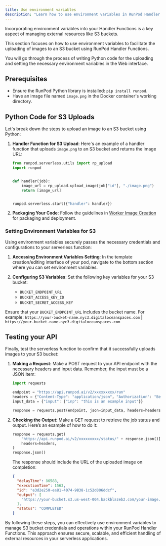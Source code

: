 ```yaml
---
title: Use environment variables
description: "Learn how to use environment variables in RunPod Handler Functions to securely manage S3 bucket credentials and operations, including uploading images and setting necessary environment variables."
---
```


Incorporating environment variables into your Handler Functions is a key aspect of managing external resources like S3 buckets.

This section focuses on how to use environment variables to facilitate the uploading of images to an S3 bucket using RunPod Handler Functions.

You will go through the process of writing Python code for the uploading and setting the necessary environment variables in the Web interface.

## Prerequisites

- Ensure the RunPod Python library is installed: `pip install runpod`.
- Have an image file named `image.png` in the Docker container's working directory.

## Python Code for S3 Uploads

Let's break down the steps to upload an image to an S3 bucket using Python:

1. **Handler Function for S3 Upload**:
   Here's an example of a handler function that uploads `image.png` to an S3 bucket and returns the image URL:

   ```python
   from runpod.serverless.utils import rp_upload
   import runpod


   def handler(job):
       image_url = rp_upload.upload_image(job["id"], "./image.png")
       return [image_url]


   runpod.serverless.start({"handler": handler})
   ```

2. **Packaging Your Code**:
   Follow the guidelines in [Worker Image Creation](/serverless/workers/deploy) for packaging and deployment.

### Setting Environment Variables for S3

Using environment variables securely passes the necessary credentials and configurations to your serverless function:

1. **Accessing Environment Variables Setting**:
   In the template creation/editing interface of your pod, navigate to the bottom section where you can set environment variables.

2. **Configuring S3 Variables**:
   Set the following key variables for your S3 bucket:
   - `BUCKET_ENDPOINT_URL`
   - `BUCKET_ACCESS_KEY_ID`
   - `BUCKET_SECRET_ACCESS_KEY`

Ensure that your `BUCKET_ENDPOINT_URL` includes the bucket name.
For example: `https://your-bucket-name.nyc3.digitaloceanspaces.com` | `https://your-bucket-name.nyc3.digitaloceanspaces.com`

## Testing your API

Finally, test the serverless function to confirm that it successfully uploads images to your S3 bucket:

1. **Making a Request**:
   Make a POST request to your API endpoint with the necessary headers and input data. Remember, the input must be a JSON item:

   ```python
   import requests

   endpoint = "https://api.runpod.ai/v2/xxxxxxxxx/run"
   headers = {"Content-Type": "application/json", "Authorization": "Bearer XXXXXXXXXXXXX"}
   input_data = {"input": {"inp": "this is an example input"}}

   response = requests.post(endpoint, json=input_data, headers=headers)
   ```

2. **Checking the Output**:
   Make a GET request to retrieve the job status and output. Here’s an example of how to do it:

   ```python
   response = requests.get(
       "https://api.runpod.ai/v2/xxxxxxxxx/status/" + response.json()["id"],
       headers=headers,
   )
   response.json()
   ```

   The response should include the URL of the uploaded image on completion:

   ```json
   {
     "delayTime": 86588,
     "executionTime": 1563,
     "id": "e3d2e250-ea81-4074-9838-1c52d006ddcf",
     "output": [
       "https://your-bucket.s3.us-west-004.backblazeb2.com/your-image.png"
     ],
     "status": "COMPLETED"
   }
   ```

By following these steps, you can effectively use environment variables to manage S3 bucket credentials and operations within your RunPod Handler Functions.
This approach ensures secure, scalable, and efficient handling of external resources in your serverless applications.
